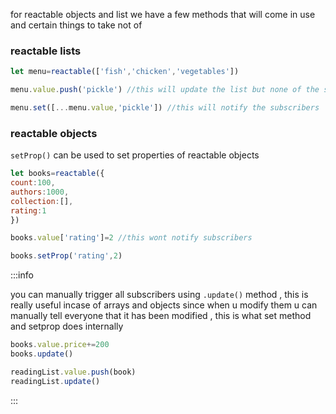 for reactable objects and list we have a few methods that will come in use and certain things to take not of 

### reactable lists

```js
let menu=reactable(['fish','chicken','vegetables'])

menu.value.push('pickle') //this will update the list but none of the subscribers will be notified

menu.set([...menu.value,'pickle']) //this will notify the subscribers


```

### reactable objects

`setProp()` can be used to set properties of reactable objects

```js
let books=reactable({
count:100,
authors:1000,
collection:[],
rating:1
})

books.value['rating']=2 //this wont notify subscribers

books.setProp('rating',2)

```


:::info

you can manually trigger all subscribers using `.update()` method , this is really useful incase of arrays and objects since when u modify them u can manually tell everyone that it has been modified , this is what set method and setprop does internally

```js
books.value.price+=200
books.update()

readingList.value.push(book)
readingList.update()

```

:::
